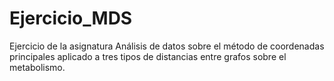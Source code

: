 # Ejercicio_MDS

Ejercicio de la asignatura Análisis de datos sobre el método de coordenadas principales aplicado a tres tipos de distancias entre grafos sobre el metabolismo.
